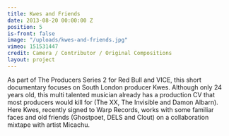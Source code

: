 ```yaml
---
title: Kwes and Friends
date: 2013-08-20 00:00:00 Z
position: 5
is-front: false
image: "/uploads/kwes-and-friends.jpg"
vimeo: 151531447
credit: Camera / Contributor / Original Compositions
layout: project
---
```


As part of The Producers Series 2 for Red Bull and VICE, this short documentary focuses on South London producer Kwes. Although only 24 years old, this multi talented musician already has a production CV that most producers would kill for (The XX, The Invisible and Damon Albarn). Here Kwes, recently signed to Warp Records, works with some familiar faces and old friends (Ghostpoet, DELS and Clout) on a collaboration mixtape with artist Micachu.